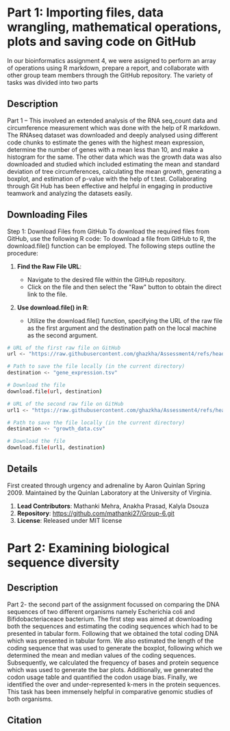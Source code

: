 Part 1: Importing files, data wrangling, mathematical operations, plots and saving code on GitHub
====================================================
In our bioinformatics assignment 4, we were assigned to perform an array of operations using R markdown, prepare a report, and collaborate with other group team members through the GitHub repository. The variety of tasks was divided into two parts

Description
--------------
Part 1 – This involved an extended analysis of the RNA seq_count data and circumference measurement which was done with the help of R markdown. The RNAseq dataset was downloaded and deeply analysed using different code chunks to estimate the genes with the highest mean expression, determine the number of genes with a mean less than 10, and make a histogram for the same. The other data which was the growth data was also downloaded and studied which included estimating the mean and standard deviation of tree circumferences, calculating the mean growth, generating a boxplot, and estimation of p-value with the help of t.test. Collaborating through Git Hub has been effective and helpful in engaging in productive teamwork and analyzing the datasets easily.

Downloading Files
--------------
Step 1: Download Files from GitHub
To download the required files from GitHub, use the following R code:
To download a file from GitHub to R, the download.file() function can be employed. The following steps outline the procedure:

1. **Find the Raw File URL**:
   - Navigate to the desired file within the GitHub repository.
   - Click on the file and then select the "Raw" button to obtain the direct link to the file.

2. **Use download.file() in R**:
   - Utilize the download.file() function, specifying the URL of the raw file as the first argument and the destination path on the local machine as the second argument.

```sh
# URL of the first raw file on GitHub
url <- "https://raw.githubusercontent.com/ghazkha/Assessment4/refs/heads/main/gene_expression.tsv"

# Path to save the file locally (in the current directory)
destination <- "gene_expression.tsv"

# Download the file
download.file(url, destination)

# URL of the second raw file on GitHub
url1 <- "https://raw.githubusercontent.com/ghazkha/Assessment4/refs/heads/main/growth_data.csv"

# Path to save the file locally (in the current directory)
destination <- "growth_data.csv"

# Download the file
download.file(url1, destination)

```


Details
-------
First created through urgency and adrenaline by Aaron Quinlan Spring 2009. 
Maintained by the Quinlan Laboratory at the University of Virginia.

1. **Lead Contributors**:         Mathanki Mehra, Anakha Prasad, Kalyla Dsouza
2. **Repository**:                https://github.com/mathanki27/Group-6.git
3. **License**:                   Released under MIT license


Part 2: Examining biological sequence diversity
====================================================

Description
--------------
Part 2- the second part of the assignment focussed on comparing the DNA sequences of two different organisms namely Escherichia coli and Bifidobacteriaceace bacterium. The first step was aimed at downloading both the sequences and estimating the coding sequences which had to be presented in tabular form. Following that we obtained the total coding DNA which was presented in tabular form. We also estimated the length of the coding sequence that was used to generate the boxplot, following which we determined the mean and median values of the coding sequences. Subsequently, we calculated the frequency of bases and protein sequence which was used to generate the bar plots. Additionally, we generated the codon usage table and quantified the codon usage bias. Finally, we identified the over and under-represented k-mers in the protein sequences. This task has been immensely helpful in comparative genomic studies of both organisms.

Citation
--------


